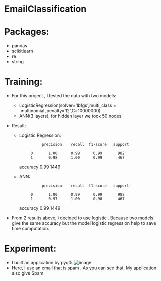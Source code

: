 # EmailClassification
# Packages:
  - pandas
  - scikitlearn
  - re
  - string
# Training:
 - For this project , I tested the data with two models:
    - LogisticRegression(solver='lbfgs',multi_class = 'multinomial',penalty='l2',C=10000000)
    - ANN(3 layers), for hidden layer  we took 50 nodes
 - Result:
    - Logistic Regression:
  
                    precision    recall  f1-score   support

               0       1.00      0.99      0.99       982
               1       0.98      1.00      0.99       467
        accuracy                           0.99      1449

    
    
    - ANN:
  
                    precision    recall  f1-score   support

               0       1.00      0.99      0.99       982
               1       0.97      1.00      0.98       467
        accuracy                           0.99      1449

 - From 2 results above, i decided to use logistic . Because two models give the same accuracy but the model logistic regression help to save time computation.
# Experiment:
 - I built an application by pyqt5
  ![image](https://user-images.githubusercontent.com/106424285/232960794-743a226e-b0f6-4c7c-a012-e40ca636ef50.png)
 - Here, I use an email that is spam . As you can see that, My application also give Spam
